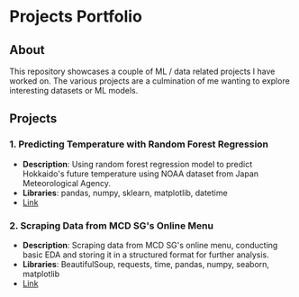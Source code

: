 # Projects Portfolio

## About

This repository showcases a couple of ML / data related projects I have worked on. The various projects are a culmination of me wanting to explore interesting datasets or ML models.

## Projects

### 1. Predicting Temperature with Random Forest Regression

- **Description**: Using random forest regression model to predict Hokkaido's future temperature using NOAA dataset from Japan Meteorological Agency.
- **Libraries**: pandas, numpy, sklearn, matplotlib, datetime
- [Link](python/machine_learning/random_forest/temp_prediction/hokkaido.ipynb)

### 2. Scraping Data from MCD SG's Online Menu

- **Description**: Scraping data from MCD SG's online menu, conducting basic EDA and storing it in a structured format for further analysis.
- **Libraries**: BeautifulSoup, requests, time, pandas, numpy, seaborn, matplotlib
- [Link](python/web_scraping/mcd/mcd_menu.ipynb)
